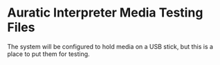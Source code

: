 Auratic Interpreter Media Testing Files
============

The system will be configured to hold media on a USB stick, but this is a place to put them for testing.